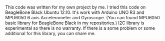    This code was written for my own project by me. I tried this code on BeagleBone Black Ubuntu 12.10. It's work with Arduino UNO R3 and MPU6050 6 axis Accelerometer and Gyroscope. (You can found MPU6050 basic library for BeagleBone Black in my repositories.)  I2C library is experimental so there is no warranty. If there is a some problem or some additional for this library, you can share me. 
